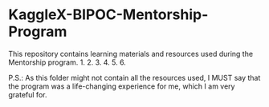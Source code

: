 # KaggleX-BIPOC-Mentorship-Program
This repository contains learning materials and resources used during the Mentorship program.
1.
2.
3.
4.
5.
6.

P.S.: As this folder might not contain all the resources used, I MUST say that the program was a life-changing experience for me, which I am very grateful for.
